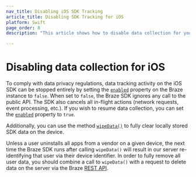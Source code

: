 ```yaml
---
nav_title: Disabling iOS SDK Tracking
article_title: Disabling SDK Tracking for iOS
platform: Swift
page_order: 8
description: "This article shows how to disable data collection for your iOS application."

---
```


# Disabling data collection for iOS

To comply with data privacy regulations, data tracking activity on the iOS SDK can be stopped entirely by setting the [`enabled`](https://braze-inc.github.io/braze-swift-sdk/documentation/brazekit/braze/enabled) property on the Braze instance to `false`. When set to `false`, the Braze SDK ignores any call to the public API. The SDK also cancels all in-flight actions (network requests, event processing, etc.). If you wish to resume data collection, you can set the [`enabled`](https://braze-inc.github.io/braze-swift-sdk/documentation/brazekit/braze/enabled/) property to `true`.

Additionally, you can use the method [`wipeData()`](https://braze-inc.github.io/braze-swift-sdk/documentation/brazekit/braze/wipedata()) to fully clear locally stored SDK data on the device.

Unless a user uninstalls all apps from a vendor on a given device, the next time the Braze SDK runs after calling `wipeData()` will result in our server re-identifying that user via their device identifier. In order to fully remove all user data, you should combine a call to `wipeData()` with a request to delete data on the server via the Braze [REST API]({{site.baseurl}}/api/endpoints/user_data/post_user_delete/).
